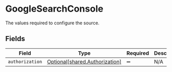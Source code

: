 # GoogleSearchConsole

The values required to configure the source.


## Fields

| Field                                                                  | Type                                                                   | Required                                                               | Description                                                            |
| ---------------------------------------------------------------------- | ---------------------------------------------------------------------- | ---------------------------------------------------------------------- | ---------------------------------------------------------------------- |
| `authorization`                                                        | [Optional[shared.Authorization]](../../models/shared/authorization.md) | :heavy_minus_sign:                                                     | N/A                                                                    |